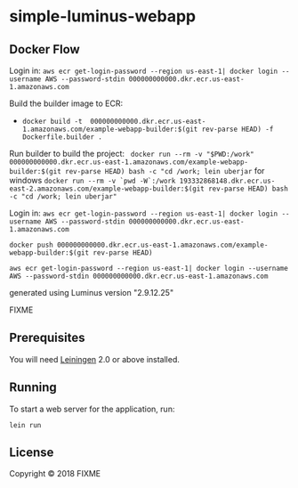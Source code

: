 # simple-luminus-webapp

## Docker Flow
Login in:
```aws ecr get-login-password --region us-east-1| docker login --username AWS --password-stdin 000000000000.dkr.ecr.us-east-1.amazonaws.com```

Build the builder image to ECR: 
- ```docker build -t  000000000000.dkr.ecr.us-east-1.amazonaws.com/example-webapp-builder:$(git rev-parse HEAD) -f Dockerfile.builder .```

Run builder to build the project:
``` docker run --rm -v "$PWD:/work" 000000000000.dkr.ecr.us-east-1.amazonaws.com/example-webapp-builder:$(git rev-parse HEAD) bash -c "cd /work; lein uberjar```
for windows
``` docker run --rm -v `pwd -W`:/work 193332868148.dkr.ecr.us-east-2.amazonaws.com/example-webapp-builder:$(git rev-parse HEAD) bash -c "cd /work; lein uberjar" ```

Login in:
```aws ecr get-login-password --region us-east-1| docker login --username AWS --password-stdin 000000000000.dkr.ecr.us-east-1.amazonaws.com```

```docker push 000000000000.dkr.ecr.us-east-1.amazonaws.com/example-webapp-builder:$(git rev-parse HEAD)```

```aws ecr get-login-password --region us-east-1| docker login --username AWS --password-stdin 000000000000.dkr.ecr.us-east-1.amazonaws.com```




generated using Luminus version "2.9.12.25"

FIXME

## Prerequisites

You will need [Leiningen][1] 2.0 or above installed.

[1]: https://github.com/technomancy/leiningen

## Running

To start a web server for the application, run:

    lein run 

## License

Copyright © 2018 FIXME

